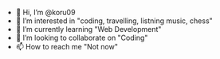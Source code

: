 - 👋 Hi, I’m @koru09
- 👀 I’m interested in "coding, travelling, listning music, chess"
- 🌱 I’m currently learning "Web Development"
- 💞️ I’m looking to collaborate on "Coding"
- 📫 How to reach me "Not now"

<!---
koru09/koru09 is a ✨ special ✨ repository because its `README.md` (this file) appears on your GitHub profile.
You can click the Preview link to take a look at your changes.
--->
